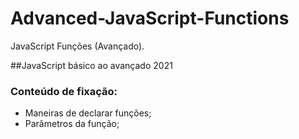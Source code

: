 # Advanced-JavaScript-Functions
JavaScript Funções (Avançado).

##JavaScript básico ao avançado 2021
### Conteúdo de fixação:

- Maneiras de declarar funções;
- Parâmetros da função;
